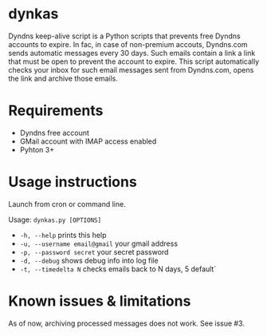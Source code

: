 dynkas
======
Dyndns keep-alive script is a Python scripts that prevents free Dyndns accounts to expire. In fac, in case of non-premium accouts, Dyndns.com sends automatic messages 
every 30 days. Such emails contain a link a link that must be open to prevent the account to expire. 
This script automatically checks your inbox for such email messages sent from Dyndns.com, opens the link and archive those emails.

Requirements
============
* Dyndns free account
* GMail account with IMAP access enabled
* Pyhton 3+

Usage instructions
==================
Launch from cron or command line.

Usage: 
`dynkas.py [OPTIONS]`
* `-h, --help`                             prints this help
* `-u, --username email@gmail`          your gmail address
* `-p, --password secret`               your secret password
* `-d, --debug`                            shows debug info into log file
* `-t, --timedelta N`                    checks emails back to N days, 5 default`

Known issues & limitations
==========================
As of now, archiving processed messages does not work. See issue #3.
